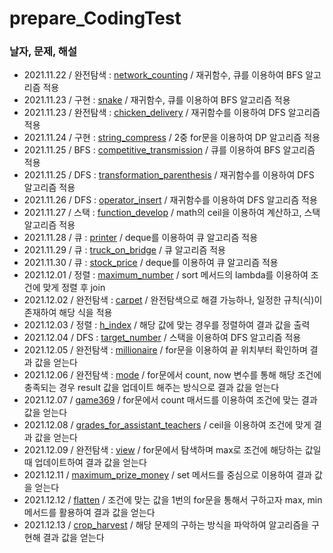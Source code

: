 # prepare_CodingTest

### 날자, 문제, 해설
* 2021.11.22 / 완전탐색 : [network_counting](https://programmers.co.kr/learn/courses/30/lessons/43162) / 재귀함수, 큐를 이용하여 BFS 알고리즘 적용
* 2021.11.23 / 구현 : [snake](https://www.acmicpc.net/problem/3190) / 재귀함수, 큐를 이용하여 BFS 알고리즘 적용
* 2021.11.23 / 완전탐색 : [chicken_delivery](https://www.acmicpc.net/problem/15686) / 재귀함수를 이용하여 DFS 알고리즘 적용
* 2021.11.24 / 구현 : [string_compress](https://programmers.co.kr/learn/courses/30/lessons/60057) / 2중 for문을 이용하여 DP 알고리즘 적용
* 2021.11.25 / BFS : [competitive_transmission](https://www.acmicpc.net/problem/18405) / 큐를 이용하여 BFS 알고리즘 적용
* 2021.11.25 / DFS : [transformation_parenthesis](https://programmers.co.kr/learn/courses/30/lessons/60058) / 재귀함수를 이용하여 DFS 알고리즘 적용
* 2021.11.26 / DFS : [operator_insert](https://www.acmicpc.net/problem/14888) / 재귀함수를 이용하여 DFS 알고리즘 적용
* 2021.11.27 / 스택 : [function_develop](https://programmers.co.kr/learn/courses/30/lessons/42586) / math의 ceil을 이용하여 계산하고, 스택 알고리즘 적용
* 2021.11.28 / 큐 : [printer](https://programmers.co.kr/learn/courses/30/lessons/42587) / deque를 이용하여 큐 알고리즘 적용
* 2021.11.29 / 큐 : [truck_on_bridge](https://programmers.co.kr/learn/courses/30/lessons/42583) / 큐 알고리즘 적용
* 2021.11.30 / 큐 : [stock_price](https://programmers.co.kr/learn/courses/30/lessons/42584) / deque를 이용하여 큐 알고리즘 적용
* 2021.12.01 / 정렬 : [maximum_number](https://programmers.co.kr/learn/courses/30/lessons/42746) / sort 메서드의 lambda를 이용하여 조건에 맞게 정렬 후 join
* 2021.12.02 / 완전탐색 : [carpet](https://programmers.co.kr/learn/courses/30/lessons/42842) / 완전탐색으로 해결 가능하나, 일정한 규칙(식)이 존재하여 해당 식을 적용
* 2021.12.03 / 정렬 : [h_index](https://programmers.co.kr/learn/courses/30/lessons/42747) / 해당 값에 맞는 경우를 정렬하여 결과 값을 출력
* 2021.12.04 / DFS : [target_number](https://programmers.co.kr/learn/courses/30/lessons/43165) / 스택을 이용하여 DFS 알고리즘 적용
* 2021.12.05 / 완전탐색 : [millionaire](https://swexpertacademy.com/main/code/problem/problemDetail.do?problemLevel=2&contestProbId=AV5LrsUaDxcDFAXc&categoryId=AV5LrsUaDxcDFAXc&categoryType=CODE&problemTitle=&orderBy=RECOMMEND_COUNT&selectCodeLang=PYTHON&select-1=2&pageSize=10&pageIndex=1) / for문을 이용하여 끝 위치부터 확인하며 결과 값을 얻는다
* 2021.12.06 / 완전탐색 : [mode](https://swexpertacademy.com/main/code/problem/problemDetail.do?problemLevel=2&contestProbId=AV13zo1KAAACFAYh&categoryId=AV13zo1KAAACFAYh&categoryType=CODE&problemTitle=&orderBy=RECOMMEND_COUNT&selectCodeLang=PYTHON&select-1=2&pageSize=10&pageIndex=1&&&&&&&&&&) / for문에서 count, now 변수를 통해 해당 조건에 충족되는 경우 result 값을 업데이트 해주는 방식으로 결과 값을 얻는다
* 2021.12.07 / [game369](https://swexpertacademy.com/main/code/problem/problemDetail.do?problemLevel=3&contestProbId=AV7GKs06AU0DFAXB&categoryId=AV7GKs06AU0DFAXB&categoryType=CODE&problemTitle=&orderBy=RECOMMEND_COUNT&selectCodeLang=PYTHON&select-1=3&pageSize=10&pageIndex=1&&&&&&&&&&) / for문에서 count 매서드를 이용하여 조건에 맞는 결과 값을 얻는다
* 2021.12.08 / [grades_for_assistant_teachers](https://swexpertacademy.com/main/code/problem/problemDetail.do?problemLevel=2&contestProbId=AV5PwGK6AcIDFAUq&categoryId=AV5PwGK6AcIDFAUq&categoryType=CODE&problemTitle=&orderBy=RECOMMEND_COUNT&selectCodeLang=PYTHON&select-1=2&pageSize=10&pageIndex=1) / ceil을 이용하여 조건에 맞게 결과 값을 얻는다
* 2021.12.09 / 완전탐색 : [view](https://swexpertacademy.com/main/code/problem/problemDetail.do?problemLevel=3&contestProbId=AV134DPqAA8CFAYh&categoryId=AV134DPqAA8CFAYh&categoryType=CODE&problemTitle=&orderBy=RECOMMEND_COUNT&selectCodeLang=PYTHON&select-1=3&pageSize=10&pageIndex=1&&&&&&&&&&) / for문에서 탐색하며 max로 조건에 해당하는 값일때 업데이트하여 결과 값을 얻는다
* 2021.12.11 / [maximum_prize_money](https://swexpertacademy.com/main/code/problem/problemDetail.do?problemLevel=3&contestProbId=AV15Khn6AN0CFAYD&categoryId=AV15Khn6AN0CFAYD&categoryType=CODE&problemTitle=&orderBy=RECOMMEND_COUNT&selectCodeLang=PYTHON&select-1=3&pageSize=10&pageIndex=1) / set 메서드를 중심으로 이용하여 결과 값을 얻는다
* 2021.12.12 / [flatten](https://swexpertacademy.com/main/code/problem/problemDetail.do?problemLevel=3&contestProbId=AV139KOaABgCFAYh&categoryId=AV139KOaABgCFAYh&categoryType=CODE&problemTitle=&orderBy=RECOMMEND_COUNT&selectCodeLang=PYTHON&select-1=3&pageSize=10&pageIndex=1) / 조건에 맞는 값을 1번의 for문을 통해서 구하고자 max, min 메서드를 활용하여 결과 값을 얻는다
* 2021.12.13 / [crop_harvest](https://swexpertacademy.com/main/code/problem/problemDetail.do?problemLevel=3&contestProbId=AV7GLXqKAWYDFAXB&categoryId=AV7GLXqKAWYDFAXB&categoryType=CODE&problemTitle=&orderBy=RECOMMEND_COUNT&selectCodeLang=PYTHON&select-1=3&pageSize=10&pageIndex=1) / 해당 문제의 구하는 방식을 파악하여 알고리즘을 구현해 결과 값을 얻는다
